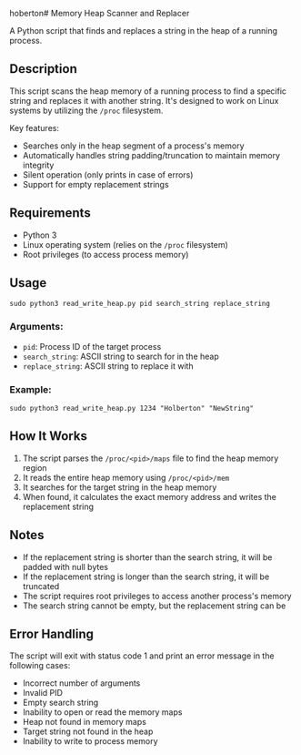 hoberton# Memory Heap Scanner and Replacer

A Python script that finds and replaces a string in the heap of a running process.

## Description

This script scans the heap memory of a running process to find a specific string and replaces it with another string. It's designed to work on Linux systems by utilizing the `/proc` filesystem.

Key features:
- Searches only in the heap segment of a process's memory
- Automatically handles string padding/truncation to maintain memory integrity
- Silent operation (only prints in case of errors)
- Support for empty replacement strings

## Requirements

- Python 3
- Linux operating system (relies on the `/proc` filesystem)
- Root privileges (to access process memory)

## Usage

```
sudo python3 read_write_heap.py pid search_string replace_string
```

### Arguments:

- `pid`: Process ID of the target process
- `search_string`: ASCII string to search for in the heap
- `replace_string`: ASCII string to replace it with

### Example:

```
sudo python3 read_write_heap.py 1234 "Holberton" "NewString"
```

## How It Works

1. The script parses the `/proc/<pid>/maps` file to find the heap memory region
2. It reads the entire heap memory using `/proc/<pid>/mem`
3. It searches for the target string in the heap memory
4. When found, it calculates the exact memory address and writes the replacement string

## Notes

- If the replacement string is shorter than the search string, it will be padded with null bytes
- If the replacement string is longer than the search string, it will be truncated
- The script requires root privileges to access another process's memory
- The search string cannot be empty, but the replacement string can be

## Error Handling

The script will exit with status code 1 and print an error message in the following cases:
- Incorrect number of arguments
- Invalid PID
- Empty search string
- Inability to open or read the memory maps
- Heap not found in memory maps
- Target string not found in the heap
- Inability to write to process memory